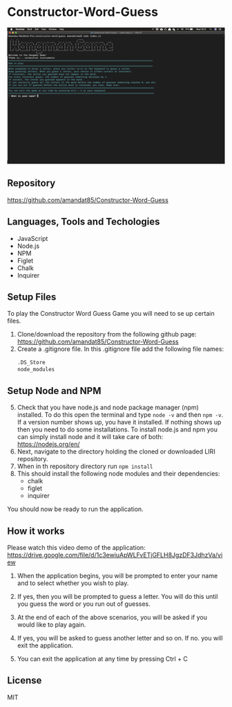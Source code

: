 # Constructor-Word-Guess

![Constructor Word Guess Demo](constructor-word-guess.png)

## Repository 
https://github.com/amandat85/Constructor-Word-Guess

## Languages, Tools and Techologies
* JavaScript
* Node.js
* NPM
* Figlet
* Chalk
* Inquirer

 ## Setup Files
 To play the Constructor Word Guess Game you will need to se up certain files.

 1. Clone/download the repository from the following github page: https://github.com/amandat85/Constructor-Word-Guess
 2. Create a .gitignore file. In this .gitignore file add the following file names:
    ```
    .DS_Store
    node_modules

    ```
## Setup Node and NPM
5. Check that you have node.js and node package manager (npm) installed. To do this open the terminal and type `node -v` and then `npm -v`. If a version number shows up, you have it installed. If nothing shows up then you need to do some installations. To install node.js and npm you can simply install node and it will take care of both: https://nodejs.org/en/
6. Next, navigate to the directory holding the cloned or downloaded LIRI repository.
7. When in th repository directory run `npm install`
8. This should install the following node modules and their dependencies:
    * chalk
    * figlet
    * inquirer

You should now be ready to run the application.

## How it works

Please watch this video demo of the application: https://drive.google.com/file/d/1c3ewiuApWLFvETjGFLH8JgzDF3JdhzVa/view

1. When the application begins, you will be prompted to enter your name and to select whether you wish to play.

2. If yes, then you will be prompted to guess a letter. You will do this until you guess the word or you run out of guesses.

3. At the end of each of the above scenarios, you will be asked if you would like to play again.

4. If yes, you will be asked to guess another letter and so on. If no. you will exit the application.

5. You can exit the application at any time by pressing Ctrl + C

## License
MIT


